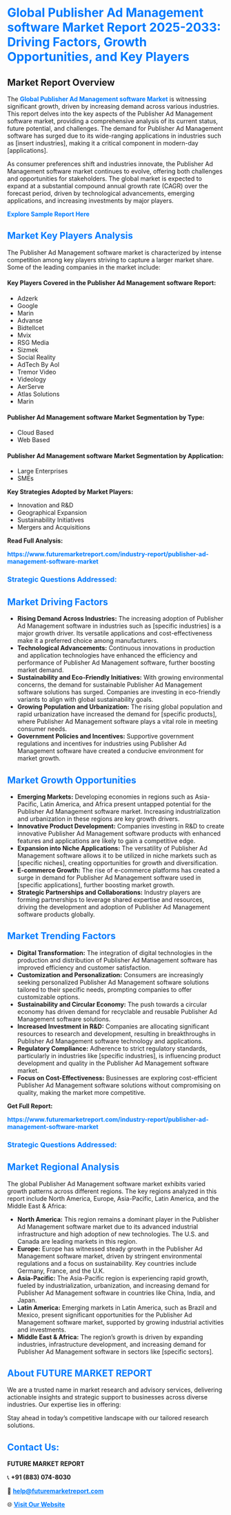 <h1 style="color: #007BFF;">Global Publisher Ad Management software Market Report 2025-2033: Driving Factors, Growth Opportunities, and Key Players</h1>

<section id="overview">
<h2>Market Report Overview</h2>
<p>The <a href="https://www.futuremarketreport.com/industry-report/publisher-ad-management-software-market" style="color: #007BFF; text-decoration: none;"><strong>Global Publisher Ad Management software Market</strong></a> is witnessing significant growth, driven by increasing demand across various industries. This report delves into the key aspects of the Publisher Ad Management software market, providing a comprehensive analysis of its current status, future potential, and challenges. The demand for Publisher Ad Management software has surged due to its wide-ranging applications in industries such as [insert industries], making it a critical component in modern-day [applications].</p>
<p>As consumer preferences shift and industries innovate, the Publisher Ad Management software market continues to evolve, offering both challenges and opportunities for stakeholders. The global market is expected to expand at a substantial compound annual growth rate (CAGR) over the forecast period, driven by technological advancements, emerging applications, and increasing investments by major players.</p>
</section>

<section id="overview">
<p><a href="https://www.futuremarketreport.com/request-sample/reportId=40967" style="color: #007BFF; text-decoration: none;"><strong>Explore Sample Report Here</strong></a></p>
</section>

<section id="key-players">
<h2 style="color: #007BFF;">Market Key Players Analysis</h2>
<p>The Publisher Ad Management software market is characterized by intense competition among key players striving to capture a larger market share. Some of the leading companies in the market include:</p>
<h4>Key Players Covered in the Publisher Ad Management software Report:</h4>
<ul><li>Adzerk</li><li>Google</li><li>Marin</li><li>Advanse</li><li>Bidtellcet</li><li>Mvix</li><li>RSG Media</li><li>Sizmek</li><li>Social Reality</li><li>AdTech By Aol</li><li>Tremor Video</li><li>Videology</li><li>AerServe</li><li>Atlas Solutions</li><li>Marin</li></ul>
<h4>Publisher Ad Management software Market Segmentation by Type:</h4>
<ul><li>Cloud Based</li><li>Web Based</li></ul>

<h4>Publisher Ad Management software Market Segmentation by Application:</h4>
<ul><li>Large Enterprises</li><li>SMEs</li></ul>
<p><strong>Key Strategies Adopted by Market Players:</strong></p>
<ul>
<li>Innovation and R&D</li>
<li>Geographical Expansion</li>
<li>Sustainability Initiatives</li>
<li>Mergers and Acquisitions</li>
</ul>
</section>

<section>
<p><strong>Read Full Analysis: </strong></p><a href="https://www.futuremarketreport.com/industry-report/publisher-ad-management-software-market" style="color: #007BFF; text-decoration: none;"><strong>https://www.futuremarketreport.com/industry-report/publisher-ad-management-software-market</strong></a>
<h3 style="color: #007BFF;">Strategic Questions Addressed:</h3>
</section>

<section id="driving-factors">
<h2 style="color: #007BFF;">Market Driving Factors</h2>
<ul>
<li><strong>Rising Demand Across Industries:</strong> The increasing adoption of Publisher Ad Management software in industries such as [specific industries] is a major growth driver. Its versatile applications and cost-effectiveness make it a preferred choice among manufacturers.</li>
<li><strong>Technological Advancements:</strong> Continuous innovations in production and application technologies have enhanced the efficiency and performance of Publisher Ad Management software, further boosting market demand.</li>
<li><strong>Sustainability and Eco-Friendly Initiatives:</strong> With growing environmental concerns, the demand for sustainable Publisher Ad Management software solutions has surged. Companies are investing in eco-friendly variants to align with global sustainability goals.</li>
<li><strong>Growing Population and Urbanization:</strong> The rising global population and rapid urbanization have increased the demand for [specific products], where Publisher Ad Management software plays a vital role in meeting consumer needs.</li>
<li><strong>Government Policies and Incentives:</strong> Supportive government regulations and incentives for industries using Publisher Ad Management software have created a conducive environment for market growth.</li>
</ul>
</section>

<section id="growth-opportunities">
<h2 style="color: #007BFF;">Market Growth Opportunities</h2>
<ul>
<li><strong>Emerging Markets:</strong> Developing economies in regions such as Asia-Pacific, Latin America, and Africa present untapped potential for the Publisher Ad Management software market. Increasing industrialization and urbanization in these regions are key growth drivers.</li>
<li><strong>Innovative Product Development:</strong> Companies investing in R&D to create innovative Publisher Ad Management software products with enhanced features and applications are likely to gain a competitive edge.</li>
<li><strong>Expansion into Niche Applications:</strong> The versatility of Publisher Ad Management software allows it to be utilized in niche markets such as [specific niches], creating opportunities for growth and diversification.</li>
<li><strong>E-commerce Growth:</strong> The rise of e-commerce platforms has created a surge in demand for Publisher Ad Management software used in [specific applications], further boosting market growth.</li>
<li><strong>Strategic Partnerships and Collaborations:</strong> Industry players are forming partnerships to leverage shared expertise and resources, driving the development and adoption of Publisher Ad Management software products globally.</li>
</ul>
</section>

<section id="trending-factors">
<h2 style="color: #007BFF;">Market Trending Factors</h2>
<ul>
<li><strong>Digital Transformation:</strong> The integration of digital technologies in the production and distribution of Publisher Ad Management software has improved efficiency and customer satisfaction.</li>
<li><strong>Customization and Personalization:</strong> Consumers are increasingly seeking personalized Publisher Ad Management software solutions tailored to their specific needs, prompting companies to offer customizable options.</li>
<li><strong>Sustainability and Circular Economy:</strong> The push towards a circular economy has driven demand for recyclable and reusable Publisher Ad Management software solutions.</li>
<li><strong>Increased Investment in R&D:</strong> Companies are allocating significant resources to research and development, resulting in breakthroughs in Publisher Ad Management software technology and applications.</li>
<li><strong>Regulatory Compliance:</strong> Adherence to strict regulatory standards, particularly in industries like [specific industries], is influencing product development and quality in the Publisher Ad Management software market.</li>
<li><strong>Focus on Cost-Effectiveness:</strong> Businesses are exploring cost-efficient Publisher Ad Management software solutions without compromising on quality, making the market more competitive.</li>
</ul>
</section>

<section>
<p><strong>Get Full Report: </strong></p><a href="https://www.futuremarketreport.com/industry-report/publisher-ad-management-software-market" style="color: #007BFF; text-decoration: none;"><strong>https://www.futuremarketreport.com/industry-report/publisher-ad-management-software-market</strong></a>
<h3 style="color: #007BFF;">Strategic Questions Addressed:</h3>
</section>


<section id="regional-analysis">
<h2 style="color: #007BFF;">Market Regional Analysis</h2>
<p>The global Publisher Ad Management software market exhibits varied growth patterns across different regions. The key regions analyzed in this report include North America, Europe, Asia-Pacific, Latin America, and the Middle East & Africa:</p>
<ul>
<li><strong>North America:</strong> This region remains a dominant player in the Publisher Ad Management software market due to its advanced industrial infrastructure and high adoption of new technologies. The U.S. and Canada are leading markets in this region.</li>
<li><strong>Europe:</strong> Europe has witnessed steady growth in the Publisher Ad Management software market, driven by stringent environmental regulations and a focus on sustainability. Key countries include Germany, France, and the U.K.</li>
<li><strong>Asia-Pacific:</strong> The Asia-Pacific region is experiencing rapid growth, fueled by industrialization, urbanization, and increasing demand for Publisher Ad Management software in countries like China, India, and Japan.</li>
<li><strong>Latin America:</strong> Emerging markets in Latin America, such as Brazil and Mexico, present significant opportunities for the Publisher Ad Management software market, supported by growing industrial activities and investments.</li>
<li><strong>Middle East & Africa:</strong> The region’s growth is driven by expanding industries, infrastructure development, and increasing demand for Publisher Ad Management software in sectors like [specific sectors].</li>
</ul>
</section>

<footer>
<h2 style="color: #007BFF;">About FUTURE MARKET REPORT</h2>
<p>We are a trusted name in market research and advisory services, delivering actionable insights and strategic support to businesses across diverse industries. Our expertise lies in offering:</p>

<p>Stay ahead in today’s competitive landscape with our tailored research solutions.</p>

<h2 style="color: #007BFF;">Contact Us:</h2>
<p><strong>FUTURE MARKET REPORT</strong></p>
<p>📞 <strong>+91 (883) 074-8030</strong></p>
<p>📧 <strong><a href="mailto:help@futuremarketreport.com" style="color: #007BFF;">help@futuremarketreport.com</a></strong></p>
<p>🌐 <strong><a href="https://www.futuremarketreport.com/" style="color: #007BFF;">Visit Our Website</a></strong></p>
</footer>